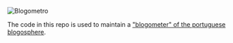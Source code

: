 ![Blogometro](http://blogometro.aventar.eu/static/img/banner-logo.png)

The code in this repo is used to maintain a ["blogometer" of the portuguese blogosphere](http://blogometro.aventar.eu/).
